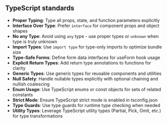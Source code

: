 ## TypeScript standards

- **Proper Typing**: Type all props, state, and function parameters explicitly
- **Interface Over Type**: Prefer `interface` for component props and object shapes
- **No any Type**: Avoid using `any` type - use proper types or `unknown` when type is truly unknown
- **Import Types**: Use `import type` for type-only imports to optimize bundle size
- **Type-Safe Forms**: Define form data interfaces for useForm hook usage
- **Explicit Return Types**: Add return type annotations to functions for clarity
- **Generic Types**: Use generic types for reusable components and utilities
- **Null Safety**: Handle nullable types explicitly with optional chaining and nullish coalescing
- **Enum Usage**: Use TypeScript enums or const objects for sets of related constants
- **Strict Mode**: Ensure TypeScript strict mode is enabled in tsconfig.json
- **Type Guards**: Use type guards for runtime type checking when needed
- **Utility Types**: Leverage TypeScript utility types (Partial, Pick, Omit, etc.) for type transformations